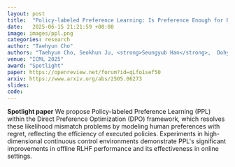 ```yaml
---
layout: post
title:  "Policy-labeled Preference Learning: Is Preference Enough for RLHF?"
date:   2025-06-15 21:21:59 +00:00
image: images/ppl.png
categories: research
author: "Taehyun Cho"
authors: "Taehyun Cho, Seokhun Ju, <strong>Seungyub Han</strong>,  Dohyeong Kim, Kyungjae Lee,  Jungwoo Lee"
venue: "ICML 2025"
award: "Spotlight"
paper: https://openreview.net/forum?id=qLfo1sef50
arxiv: https://www.arxiv.org/abs/2505.06273
slides: 
code: 
---
```

 <strong>Spotlight paper</strong> We propose Policy-labeled Preference Learning (PPL) within the Direct Preference Optimization (DPO) framework, which resolves these likelihood mismatch problems by modeling human preferences with regret, reflecting the efficiency of executed policies. Experiments in high-dimensional continuous control environments demonstrate PPL's significant improvements in offline RLHF performance and its effectiveness in online settings.